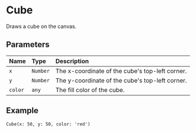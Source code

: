 # Cube

Draws a cube on the canvas.

## Parameters

| Name  | Type   | Description                               |
| :---- | :----- | :---------------------------------------- |
| `x`   | `Number` | The x-coordinate of the cube's top-left corner. |
| `y`   | `Number` | The y-coordinate of the cube's top-left corner. |
| `color` | `any`  | The fill color of the cube.               |

## Example

```pencode
Cube(x: 50, y: 50, color: 'red')
```